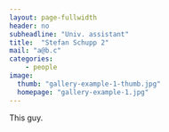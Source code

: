 ```yaml
---
layout: page-fullwidth
header: no
subheadline: "Univ. assistant"
title:  "Stefan Schupp 2"
mail: "a@b.c"
categories:
    - people
image:
  thumb: "gallery-example-1-thumb.jpg"
  homepage: "gallery-example-1.jpg"
---
```


<!--more-->

This guy.
